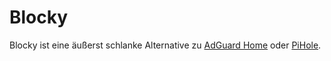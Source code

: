 # Blocky
Blocky ist eine äußerst schlanke Alternative zu [AdGuard Home](https://github.com/cbirkenbeul/docker-homelab/tree/master/netzwerktools/adguard-home) oder [PiHole](https://github.com/cbirkenbeul/docker-homelab/tree/master/netzwerktools/pi-hole).
